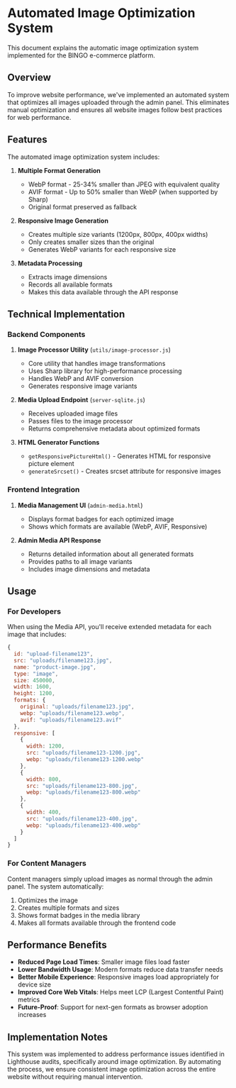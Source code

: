# Automated Image Optimization System

This document explains the automatic image optimization system implemented for the BINGO e-commerce platform.

## Overview

To improve website performance, we've implemented an automated system that optimizes all images uploaded through the admin panel. This eliminates manual optimization and ensures all website images follow best practices for web performance.

## Features

The automated image optimization system includes:

1. **Multiple Format Generation**
   - WebP format - 25-34% smaller than JPEG with equivalent quality
   - AVIF format - Up to 50% smaller than WebP (when supported by Sharp)
   - Original format preserved as fallback

2. **Responsive Image Generation**
   - Creates multiple size variants (1200px, 800px, 400px widths)
   - Only creates smaller sizes than the original
   - Generates WebP variants for each responsive size

3. **Metadata Processing**
   - Extracts image dimensions
   - Records all available formats
   - Makes this data available through the API response

## Technical Implementation

### Backend Components

1. **Image Processor Utility** (`utils/image-processor.js`)
   - Core utility that handles image transformations
   - Uses Sharp library for high-performance processing
   - Handles WebP and AVIF conversion
   - Generates responsive image variants

2. **Media Upload Endpoint** (`server-sqlite.js`)
   - Receives uploaded image files
   - Passes files to the image processor
   - Returns comprehensive metadata about optimized formats

3. **HTML Generator Functions**
   - `getResponsivePictureHtml()` - Generates HTML for responsive picture element
   - `generateSrcset()` - Creates srcset attribute for responsive images

### Frontend Integration

1. **Media Management UI** (`admin-media.html`)
   - Displays format badges for each optimized image
   - Shows which formats are available (WebP, AVIF, Responsive)

2. **Admin Media API Response**
   - Returns detailed information about all generated formats
   - Provides paths to all image variants
   - Includes image dimensions and metadata

## Usage

### For Developers

When using the Media API, you'll receive extended metadata for each image that includes:

```javascript
{
  id: "upload-filename123",
  src: "uploads/filename123.jpg",
  name: "product-image.jpg",
  type: "image",
  size: 450000,
  width: 1600,
  height: 1200,
  formats: {
    original: "uploads/filename123.jpg",
    webp: "uploads/filename123.webp",
    avif: "uploads/filename123.avif"
  },
  responsive: [
    {
      width: 1200,
      src: "uploads/filename123-1200.jpg",
      webp: "uploads/filename123-1200.webp"
    },
    {
      width: 800,
      src: "uploads/filename123-800.jpg",
      webp: "uploads/filename123-800.webp"
    },
    {
      width: 400,
      src: "uploads/filename123-400.jpg",
      webp: "uploads/filename123-400.webp"
    }
  ]
}
```

### For Content Managers

Content managers simply upload images as normal through the admin panel. The system automatically:

1. Optimizes the image
2. Creates multiple formats and sizes
3. Shows format badges in the media library
4. Makes all formats available through the frontend code

## Performance Benefits

- **Reduced Page Load Times**: Smaller image files load faster
- **Lower Bandwidth Usage**: Modern formats reduce data transfer needs
- **Better Mobile Experience**: Responsive images load appropriately for device size
- **Improved Core Web Vitals**: Helps meet LCP (Largest Contentful Paint) metrics
- **Future-Proof**: Support for next-gen formats as browser adoption increases

## Implementation Notes

This system was implemented to address performance issues identified in Lighthouse audits, specifically around image optimization. By automating the process, we ensure consistent image optimization across the entire website without requiring manual intervention.
